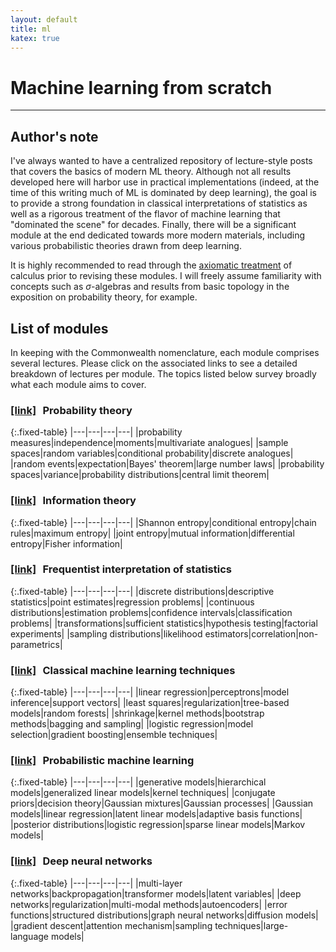 ```yaml
---
layout: default
title: ml
katex: true
---
```


# Machine learning from scratch

----

## Author's note

I've always wanted to have a centralized repository of lecture-style posts that covers the basics of modern ML theory. Although not all results developed here will harbor use in practical implementations (indeed, at the time of this writing much of ML is dominated by deep learning), the goal is to provide a strong foundation in classical interpretations of statistics as well as a rigorous treatment of the flavor of machine learning that "dominated the scene" for decades. Finally, there will be a significant module at the end dedicated towards more modern materials, including various probabilistic theories drawn from deep learning.

It is highly recommended to read through the [axiomatic treatment][calculus] of calculus prior to revising these modules. I will freely assume familiarity with concepts such as $\sigma$-algebras and results from basic topology in the exposition on probability theory, for example.

## List of modules

In keeping with the Commonwealth nomenclature, each module comprises several lectures. Please click on the associated links to see a detailed breakdown of lectures per module. The topics listed below survey broadly what each module aims to cover.

### [[link]][prob] &thinsp; Probability theory

{:.fixed-table}
|---|---|---|---|
|probability measures|independence|moments|multivariate analogues|
|sample spaces|random variables|conditional probability|discrete analogues|
|random events|expectation|Bayes' theorem|large number laws|
|probability spaces|variance|probability distributions|central limit theorem|

### [[link]][info] &thinsp; Information theory

{:.fixed-table}
|---|---|---|---|
|Shannon entropy|conditional entropy|chain rules|maximum entropy|
|joint entropy|mutual information|differential entropy|Fisher information|

### [[link]][freq] &thinsp; Frequentist interpretation of statistics

{:.fixed-table}
|---|---|---|---|
|discrete distributions|descriptive statistics|point estimates|regression problems|
|continuous distributions|estimation problems|confidence intervals|classification problems|
|transformations|sufficient statistics|hypothesis testing|factorial experiments|
|sampling distributions|likelihood estimators|correlation|non-parametrics|

### [[link]][basic] &thinsp; Classical machine learning techniques

{:.fixed-table}
|---|---|---|---|
|linear regression|perceptrons|model inference|support vectors|
|least squares|regularization|tree-based models|random forests|
|shrinkage|kernel methods|bootstrap methods|bagging and sampling|
|logistic regression|model selection|gradient boosting|ensemble techniques|

### [[link]][bayes] &thinsp; Probabilistic machine learning

{:.fixed-table}
|---|---|---|---|
|generative models|hierarchical models|generalized linear models|kernel techniques|
|conjugate priors|decision theory|Gaussian mixtures|Gaussian processes|
|Gaussian models|linear regression|latent linear models|adaptive basis functions|
|posterior distributions|logistic regression|sparse linear models|Markov models|

### [[link]][deep] &thinsp; Deep neural networks

{:.fixed-table}
|---|---|---|---|
|multi-layer networks|backpropagation|transformer models|latent variables|
|deep networks|regularization|multi-modal methods|autoencoders|
|error functions|structured distributions|graph neural networks|diffusion models|
|gradient descent|attention mechanism|sampling techniques|large-language models|


[calculus]: {{site.baseurl}}/lectures/math/

[prob]:  {{site.baseurl}}/lectures/ml/prob/
[freq]:  {{site.baseurl}}/lectures/ml/freq/
[info]:  {{site.baseurl}}/lectures/ml/info/
[bayes]: {{site.baseurl}}/lectures/ml/bayes/
[basic]: {{site.baseurl}}/lectures/ml/basic/
[deep]:  {{site.baseurl}}/lectures/ml/deep/
